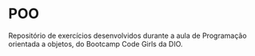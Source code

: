 # POO
Repositório de exercícios desenvolvidos durante a aula de Programação orientada a objetos, do Bootcamp Code Girls da DIO.
